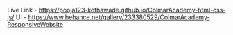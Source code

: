 Live Link - https://pooja123-kothawade.github.io/ColmarAcademy-html-css-js/
UI - https://www.behance.net/gallery/233380529/ColmarAcademy-ResponsiveWebsite
